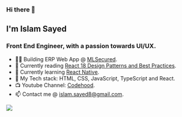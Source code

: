 ### Hi there 👋
## I'm Islam Sayed
### Front End Engineer, with a passion towards UI/UX.

- 👨‍💻 Building ERP Web App @ [MLSecured](https://www.mlsecured.com/).
- 📕 Currently reading [React 18 Design Patterns and Best Practices]([https://pragprog.com/titles/tpp20/the-pragmatic-programmer-20th-anniversary-edition/](https://www.amazon.com/React-Design-Patterns-Best-Practices/dp/1803233109)).
- 📖 Currently learning [React Native](https://www.udemy.com/course/react-native-the-practical-guide).
- 🧰 My Tech stack: HTML, CSS, JavaScript, TypeScript and React.
- 📺 Youtube Channel: [Codehood](https://youtube.com/c/Codehood).
- 📫 Contact me @ [islam.sayed8@gmail.com](islam.sayed8@gmail.com).


![](https://komarev.com/ghpvc/?username=islamCodehood&color=blue)
